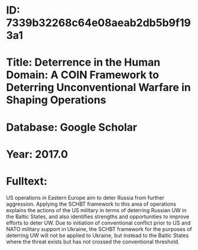 # ID: 7339b32268c64e08aeab2db5b9f193a1
# Title: Deterrence in the Human Domain: A COIN Framework to Deterring Unconventional Warfare in Shaping Operations
# Database: Google Scholar
# Year: 2017.0
# Fulltext:
US operations in Eastern Europe aim to deter Russia from further aggression.
Applying the SCHBT framework to this area of operations explains the actions of the US military in terms of deterring Russian UW in the Baltic States, and also identifies strengths and opportunities to improve efforts to deter UW.
Due to initiation of conventional conflict prior to US and NATO military support in Ukraine, the SCHBT framework for the purposes of deterring UW will not be applied to Ukraine, but instead to the Baltic States where the threat exists but has not crossed the conventional threshold.